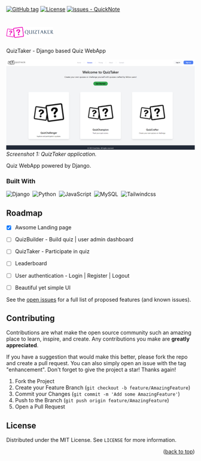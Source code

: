 <a name="readme-top"></a>

<!-- PROJECT SHIELDS -->
[![GitHub tag](https://img.shields.io/github/tag/MasterZesty/QuickNote?include_prereleases=&sort=semver&color=blue)](https://github.com/MasterZesty/QuickNote/releases/)
[![License](https://img.shields.io/badge/License-MIT-blue)](#license)
[![issues - QuickNote](https://img.shields.io/github/issues/MasterZesty/QuickNote)](https://github.com/MasterZesty/QuickNote/issues)


<!-- PROJECT LOGO -->
# <img src="https://github.com/MasterZesty/QuizTaker/blob/main/QuizTaker/QuizTaker/static/QuizTaker/img/quiztaker-website-logo-no-background.png" width=25%  height=25% style="background-color:white; border-radius: 5px;">
QuizTaker - Django based Quiz WebApp

<!-- ABOUT THE PROJECT -->
![QuizTaker](https://github.com/MasterZesty/QuizTaker/blob/main/QuizTaker/QuizTaker/static/QuizTaker/img/home_page_ui_v1.png)
*Screenshot 1: QuizTaker application.*


Quiz WebApp powered by Django.

### Built With

![Django](https://img.shields.io/badge/-Django-05122A?style=flat&logo=django)&nbsp;
![Python](https://img.shields.io/badge/-Python-05122A?style=flat&logo=python)&nbsp;
![JavaScript](https://img.shields.io/badge/-JavaScript-05122A?style=flat&logo=javascript)&nbsp;
![MySQL](https://img.shields.io/badge/MySQL-05122A?style=flat&logo=mysql&logoColor=white)&nbsp;
![Tailwindcss](https://img.shields.io/badge/tailwindcss-05122A?style=flat&logo=tailwindcss&logoColor=white)&nbsp;


<!-- ROADMAP -->
## Roadmap

- [X] Awsome Landing page
- [ ] QuizBuilder - Build quiz | user admin dashboard
- [ ] QuizTaker - Participate in quiz
- [ ] Leaderboard
- [ ] User authentication - Login | Register | Logout
- [ ] Beautiful yet simple UI


See the [open issues]() for a full list of proposed features (and known issues).

<!-- CONTRIBUTING -->
## Contributing

Contributions are what make the open source community such an amazing place to learn, inspire, and create. Any contributions you make are **greatly appreciated**.

If you have a suggestion that would make this better, please fork the repo and create a pull request. You can also simply open an issue with the tag "enhancement".
Don't forget to give the project a star! Thanks again!

1. Fork the Project
2. Create your Feature Branch (`git checkout -b feature/AmazingFeature`)
3. Commit your Changes (`git commit -m 'Add some AmazingFeature'`)
4. Push to the Branch (`git push origin feature/AmazingFeature`)
5. Open a Pull Request

<!-- LICENSE -->
## License

Distributed under the MIT License. See `LICENSE` for more information.

<p align="right">(<a href="#readme-top">back to top</a>)</p>
